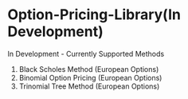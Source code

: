 # Option-Pricing-Library(In Development)

In Development - Currently Supported Methods
1. Black Scholes Method (European Options)
2. Binomial Option Pricing (European Options)
3. Trinomial Tree Method (European Options)
